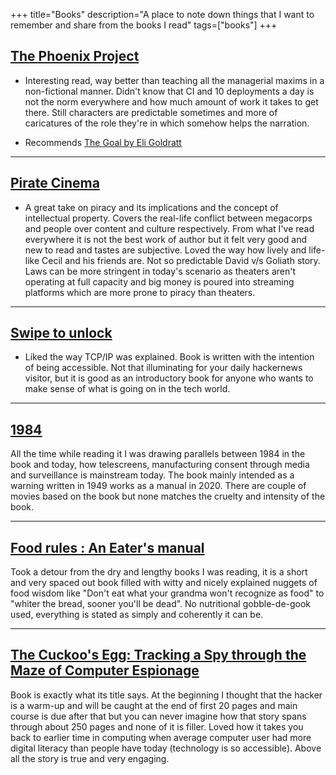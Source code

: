 +++
title="Books"
description="A place to note down things that I want to remember and share from the books I read"
tags=["books"]
+++
## [The Phoenix Project](https://www.goodreads.com/book/show/17255186-the-phoenix-project)

- Interesting read, way better than teaching all the managerial maxims in a non-fictional manner. Didn't know that CI and 10 deployments a day is not the norm everywhere and how much amount of work it takes to get there. Still characters are predictable sometimes and more of caricatures of the role they're in which somehow helps the narration. 

- Recommends [The Goal by Eli Goldratt](https://www.goodreads.com/book/show/113934.The_Goal)


---


## [Pirate Cinema](https://www.goodreads.com/book/show/13539171-pirate-cinema?ac=1&from_search=true&qid=Wh0QyJzQVm&rank=1)

- A great take on piracy and its implications and the concept of intellectual property. Covers the real-life conflict between megacorps and people over content and culture respectively. From what I've read everywhere it is not the best work of author but it felt very good and new to read and tastes are subjective. Loved the way how lively and life-like Cecil and his friends are. Not so predictable David v/s Goliath story. Laws can be more stringent in today's scenario as theaters aren't operating at full capacity and big money is poured into streaming platforms which are more prone to piracy than theaters. 


---

## [Swipe to unlock](https://swipetounlock.com)

- Liked the way TCP/IP was explained. Book is written with the intention of being accessible. Not that illuminating for your daily hackernews visitor, but it is good as an introductory book for anyone who wants to make sense of what is going on in the tech world. 


---



## [1984](https://www.goodreads.com/book/show/40961427-1984?from_search=true&from_srp=true&qid=FwDAxLt8Eu&rank=1)

All the time while reading it I was drawing parallels between 1984 in the book and today, how telescreens, manufacturing consent through media and surveillance is mainstream today. The book mainly intended as a warning written in 1949 works as a manual in 2020. There are couple of movies based on the book but none matches the cruelty and intensity of the book. 

---

## [Food rules : An Eater's manual](https://www.goodreads.com/book/show/7015635-food-rules)

Took a detour from the dry and lengthy books I was reading, it is a short and very spaced out book filled with witty and nicely explained nuggets of food wisdom like "Don't eat what your grandma won't recognize as food" to "whiter the bread, sooner you'll be dead". No nutritional gobble-de-gook used, everything is stated as simply and coherently it can be.

---

## [The Cuckoo's Egg: Tracking a Spy through the Maze of Computer Espionage](https://www.goodreads.com/book/show/18154.The_Cuckoo_s_Egg)

Book is exactly what its title says. At the beginning I thought that the hacker is a warm-up and will be caught at the end of first 20 pages and main course is due after that but you can never imagine how that story spans through about 250 pages and none of it is filler. Loved how it takes you back to earlier time in computing when average computer user had more digital literacy than people have today (technology is so accessible). Above all the story is true and very engaging.

